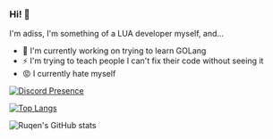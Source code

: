 ### Hi! 👋

I'm adiss, I'm something of a LUA developer myself, and...

- 🔭 I'm currently working on trying to learn GOLang
- ⚡ I'm trying to teach people I can't fix their code without seeing it
- 😡 I currently hate myself

[![Discord Presence](https://lanyard-profile-readme.vercel.app/api/377152186234437633?theme=dark&bg=000e27&animated=true&hideDiscrim=false&borderRadius=20px)](https://discord.com/users/377152186234437633)

[![Top Langs](https://github-readme-stats.vercel.app/api/top-langs/?username=adiss01&layout=compact&langs_count=10&theme=radical)](https://github.com/anuraghazra/github-readme-stats)

![Ruqen's GitHub stats](https://github-readme-stats.vercel.app/api?username=adiss01&show_icons=true&theme=radical)

